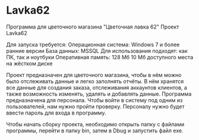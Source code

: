 # Lavka62
Программа для цветочного магазина "Цветочная лавка 62"
Проект Lavka62

Для запуска требуется: Операционная система: Windows 7 и более ранние версии База данных: MSSQL Для использования подходят: как ПК, так и ноутбуки Оперативная память: 128 Мб 10 Мб доступного места на жёстком диске

Проект предназначен для цветочного магазина, чтобы в нём можно было отслеживать данные и легко заполнять отчёты. В нём хранятся все данные для создания заказа, отслеживания аккаунтов клиентов, а также возможность изменять, удалять и добавлять данные. Программа предназначена для персонала. Чтобы войти в систему под одним из пользователей, нам нужно пройти проверку. Персоналу нужно будет ввести пароль для входа в программу.

Чтобы начать сборку проекта, необходимо открыть папку с файлами программы, перейти в папку bin, затем в Dbug и запустить файл exe.
